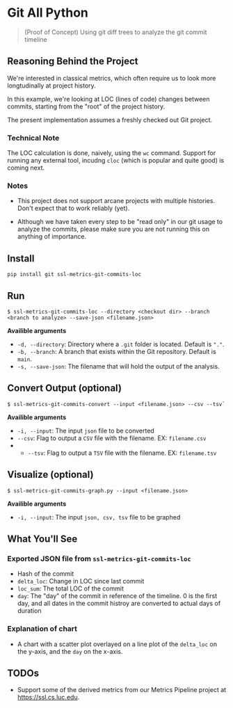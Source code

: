 # Git All Python

> (Proof of Concept) Using git diff trees to analyze the git commit timeline

## Reasoning Behind the Project

We're interested in classical metrics, which often require us to look more longtudinally at project history.

In this example, we're looking at LOC (lines of code) changes between commits, starting from the "root" of the project history.

The present implementation assumes a freshly checked out Git project.

### Technical Note

The LOC calculation is done, naively, using the `wc` command. Support for running any external tool, incudng `cloc` (which is popular and quite good) is coming next.

### Notes

* This project does not support arcane projects with multiple histories. Don't expect that to work reliably (yet).

* Although we have taken every step to be "read only" in our git usage to analyze the commits, please make sure you are not running this on anything of importance.

## Install 

```
pip install git ssl-metrics-git-commits-loc
```

## Run

```
$ ssl-metrics-git-commits-loc --directory <checkout dir> --branch <branch to analyze> --save-json <filename.json>
```

**Availible arguments**
* `-d, --directory`: Directory where a `.git` folder is located. Default is `"."`.
* `-b, --branch`: A branch that exists within the Git repository. Default is `main`.
* `-s, --save-json`: The filename that will hold the output of the analysis.

## Convert Output (optional)

```
$ ssl-metrics-git-commits-convert --input <filename.json> --csv --tsv`
```

**Availible arguments**
* `-i, --input`: The input `json` file to be converted
* `--csv`: Flag to output a `CSV` file with the filename. EX: `filename.csv`
* * `--tsv`: Flag to output a `TSV` file with the filename. EX: `filename.tsv`

## Visualize (optional)

```
$ ssl-metrics-git-commits-graph.py --input <filename.json>
```

**Availible arguments**
* `-i, --input`: The input `json, csv, tsv` file to be graphed

## What You'll See

### Exported JSON file from `ssl-metrics-git-commits-loc`

* Hash of the commit
* `delta_loc`: Change in LOC since last commit
* `loc_sum`: The total LOC of the commit
* `day`: The "day" of the commit in reference of the timeline. 0 is the first day, and all dates in the commit histroy are converted to actual days of duration

### Explanation of chart

* A chart with a scatter plot overlayed on a line plot of the `delta_loc` on the y-axis, and the `day` on the x-axis.

## TODOs

* Support some of the derived metrics from our Metrics Pipeline project at https://ssl.cs.luc.edu.
